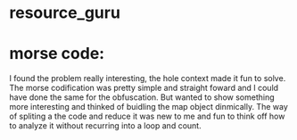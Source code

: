 # resource_guru

# morse code:
I found the problem really interesting, the hole context made it fun to solve.
The morse codification was pretty simple and straight foward and I could have done the same for the obfuscation. But wanted to show something more interesting and thinked of buidling the map object dinmically.
The way of spliting a the code and reduce it was new to me and fun to think off how to analyze it without recurring into a loop and count.
